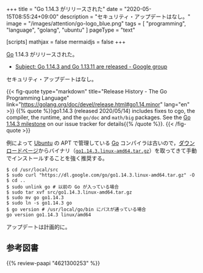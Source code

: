 +++
title = "Go 1.14.3 がリリースされた"
date =  "2020-05-15T08:55:24+09:00"
description = "セキュリティ・アップデートはなし。"
image = "/images/attention/go-logo_blue.png"
tags  = [ "programming", "language", "golang", "ubuntu" ]
pageType = "text"

[scripts]
  mathjax = false
  mermaidjs = false
+++

[Go] 1.14.3 がリリースされた。

- [Subject: Go 1.14.3 and Go 1.13.11 are released - Google group](https://groups.google.com/forum/#!topic/golang-announce/-9KWN-OUSl0)

セキュリティ・アップデートはなし。

{{< fig-quote type="markdown" title="Release History - The Go Programming Language" link="https://golang.org/doc/devel/release.html#go1.14.minor" lang="en" >}}
{{% quote %}}go1.14.3 (released 2020/05/14) includes fixes to cgo, the compiler, the runtime, and the `go/doc` and `math/big` packages. See the [Go 1.14.3 milestone](https://github.com/golang/go/issues?q=milestone%3AGo1.14.3+label%3ACherryPickApproved) on our issue tracker for details{{% /quote %}}.
{{< /fig-quote >}}

例によって [Ubuntu] の APT で管理している [Go] コンパイラは古いので，[ダウンロードページ](https://golang.org/dl/ "Downloads - The Go Programming Language")からバイナリ（[`go1.14.3.linux-amd64.tar.gz`](https://dl.google.com/go/go1.14.3.linux-amd64.tar.gz)）を取ってきて手動でインストールすることを強く推奨する。

```text
$ cd /usr/local/src
$ sudo curl "https://dl.google.com/go/go1.14.3.linux-amd64.tar.gz" -O
$ cd ..
$ sudo unlink go # 以前の Go が入っている場合
$ sudo tar xvf src/go1.14.3.linux-amd64.tar.gz
$ sudo mv go go1.14.3
$ sudo ln -s go1.14.3 go
$ go version # /usr/local/go/bin にパスが通っている場合
go version go1.14.3 linux/amd64
```

アップデートは計画的に。

[Go]: https://golang.org/ "The Go Programming Language"
[Go 言語]: https://golang.org/ "The Go Programming Language"
[Ubuntu]: https://www.ubuntu.com/ "The leading operating system for PCs, IoT devices, servers and the cloud | Ubuntu"

## 参考図書

{{% review-paapi "4621300253" %}} <!-- プログラミング言語Go -->
